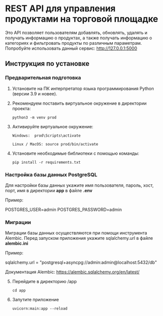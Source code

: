 # REST API для управления продуктами на торговой площадке
Это API позволяет пользователям добавлять, обновлять, удалять и получать информацию о продуктах, а также получать информацию о категориях и фильтровать продукты по различным параметрам.
Попробуйте использовать данный сервис: http://127.0.0.1:5000


## Инструкция по установке

### Предварительная подготовка
1. Установите на ПК интерпретатор языка программирования Python (версии 3.9 и новее).
2. Рекомендуем поставить виртуальное окружение в директории проекта: 

    ```python3 -m venv prod```
3. Активируйте виртуальное окружение:
    
    ```Windows:  prod\Scripts\activate```

    ```Linux / MacOS: source prod/bin/activate```
4. Установите необходимые библиотеки с помощью команды:

    ```pip install -r requirements.txt```

### Настройка базы данных PostgreSQL
Для настройки базы данных укажите имя пользователя, пароль, хост, порт, имя в директории **app** в файле **.env** 

Пример: 

POSTGRES_USER=admin 
POSTGRES_PASSWORD=admin


### Миграции
Миграции базы данных осуществляются при помощи инструмента Alembic. 
Перед запуском приложения укажите sqlalchemy.url в файле **alembic.ini** 

Пример: 

sqlalchemy.url = "postgresql+asyncpg://admin:admin@localhost:5432/db"

Документация Alembic: https://alembic.sqlalchemy.org/en/latest/


5. Перейдите в директорию /app

    ```cd app```
6. Запутите приложение

    ```uvicorn:main:app --reload```

